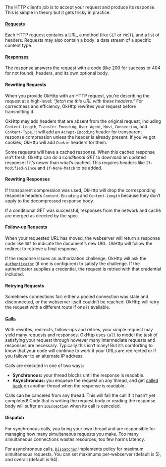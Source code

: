 The HTTP client’s job is to accept your request and produce its response. This is simple in theory but it gets tricky in practice.

#### [Requests](http://square.github.io/okhttp/javadoc/com/squareup/okhttp/Request.html)

Each HTTP request contains a URL, a method (like `GET` or `POST`), and a list of headers. Requests may also contain a body: a data stream of a specific content type.

#### [Responses](http://square.github.io/okhttp/javadoc/com/squareup/okhttp/Response.html)

The response answers the request with a code (like 200 for success or 404 for not found), headers, and its own optional body.

#### Rewriting Requests

When you provide OkHttp with an HTTP request, you’re describing the request at a high-level: _“fetch me this URL with these headers.”_ For correctness and efficiency, OkHttp rewrites your request before transmitting it.

OkHttp may add headers that are absent from the original request, including `Content-Length`, `Transfer-Encoding`, `User-Agent`, `Host`, `Connection`, and `Content-Type`. It will add an `Accept-Encoding` header for transparent response compression unless the header is already present. If you’ve got cookies, OkHttp will add `Cookie` headers for them.

Some requests will have a cached response. When this cached response isn’t fresh, OkHttp can do a _conditional GET_ to download an updated response if it’s newer than what’s cached. This requires headers like `If-Modified-Since` and `If-None-Match` to be added.

#### Rewriting Responses

If transparent compression was used, OkHttp will drop the corresponding response headers `Content-Encoding` and `Content-Length` because they don’t apply to the decompressed response body.

If a conditional GET was successful, responses from the network and cache are merged as directed by the spec.

#### Follow-up Requests

When your requested URL has moved, the webserver will return a response code like `302` to indicate the document’s new URL. OkHttp will follow the redirect to retrieve a final response.

If the response issues an authorization challenge, OkHttp will ask the [`Authenticator`](http://square.github.io/okhttp/javadoc/com/squareup/okhttp/Authenticator.html) (if one is configured) to satisfy the challenge. If the authenticator supplies a credential, the request is retried with that credential included.

#### Retrying Requests

Sometimes connections fail: either a pooled connection was stale and disconnected, or the webserver itself couldn’t be reached. OkHttp will retry the request with a different route if one is available.

#### [Calls](http://square.github.io/okhttp/javadoc/com/squareup/okhttp/Call.html)

With rewrites, redirects, follow-ups and retries, your simple request may yield many requests and responses. OkHttp uses `Call` to model the task of satisfying your request through however many intermediate requests and responses are necessary. Typically this isn’t many! But it’s comforting to know that your code will continue to work if your URLs are redirected or if you failover to an alternate IP address.

Calls are executed in one of two ways:

 * **Synchronous:** your thread blocks until the response is readable.
 * **Asynchronous:** you enqueue the request on any thread, and get [called back](http://square.github.io/okhttp/javadoc/com/squareup/okhttp/Callback.html) on another thread when the response is readable.

Calls can be canceled from any thread. This will fail the call if it hasn’t yet completed! Code that is writing the request body or reading the response body will suffer an `IOException` when its call is canceled.

#### Dispatch

For synchronous calls, you bring your own thread and are responsible for managing how many simultaneous requests you make. Too many simultaneous connections wastes resources; too few harms latency.

For asynchronous calls, [`Dispatcher`](http://square.github.io/okhttp/javadoc/com/squareup/okhttp/Dispatcher.html) implements policy for maximum simultaneous requests. You can set maximums per-webserver (default is 5), and overall (default is 64).